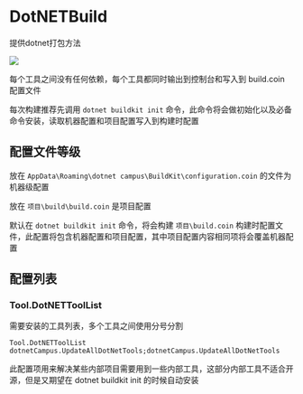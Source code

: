 # DotNETBuild

提供dotnet打包方法

![](https://github.com/dotnet-campus/dotnetcampus.DotNETBuildSDK/workflows/.NET%20Core/badge.svg)

每个工具之间没有任何依赖，每个工具都同时输出到控制台和写入到 build.coin 配置文件

每次构建推荐先调用 `dotnet buildkit init` 命令，此命令将会做初始化以及必备命令安装，读取机器配置和项目配置写入到构建时配置

## 配置文件等级

放在 `AppData\Roaming\dotnet campus\BuildKit\configuration.coin` 的文件为机器级配置

放在 `项目\build\build.coin` 是项目配置

默认在 `dotnet buildkit init` 命令，将会构建 `项目\build.coin` 构建时配置文件，此配置将包含机器配置和项目配置，其中项目配置内容相同项将会覆盖机器配置

## 配置列表

### Tool.DotNETToolList

需要安装的工具列表，多个工具之间使用分号分割

```
Tool.DotNETToolList
dotnetCampus.UpdateAllDotNetTools;dotnetCampus.UpdateAllDotNetTools
```

此配置项用来解决某些内部项目需要用到一些内部工具，这部分内部工具不适合开源，但是又期望在 dotnet buildkit init 的时候自动安装